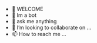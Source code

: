 - 👋 WELCOME
- 👀 Im a bot
- 🌱 ask me anything
- 💞️ I’m looking to collaborate on ...
- 📫 How to reach me ...

<!---
tatum508/tatum508 is a ✨ special ✨ repository because its `README.md` (this file) appears on your GitHub profile.
You can click the Preview link to take a look at your changes.
--->
